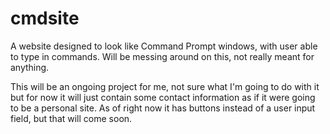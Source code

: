 # cmdsite
A website designed to look like Command Prompt windows, with user able to type in commands. Will be messing around on this, not really meant for anything.


This will be an ongoing project for me, not sure what I'm going to do with it but for now it will just contain some contact information as if it were going to be a personal site.
As of right now it has buttons instead of a user input field, but that will come soon.
